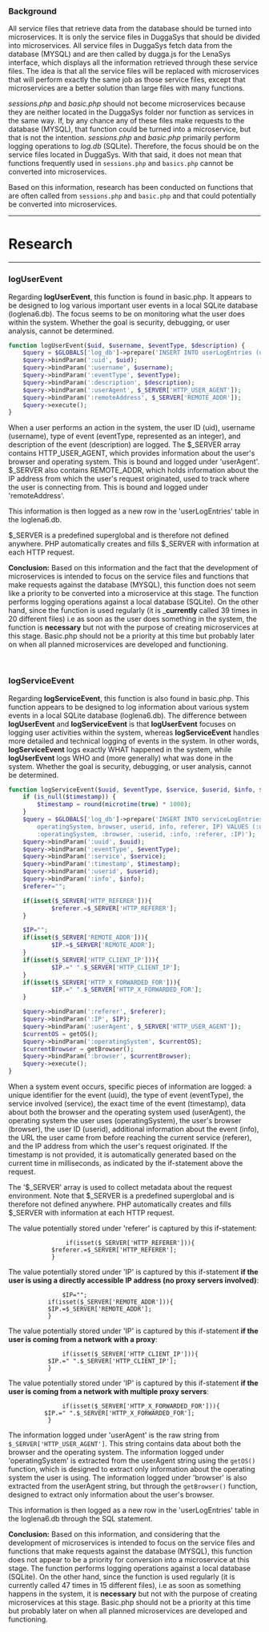 ### Background 
All service files that retrieve data from the database should be turned into microservices. It is only the service files in DuggaSys that should be divided into microservices. All service files in DuggaSys fetch data from the database (MYSQL) and are then called by dugga.js for the LenaSys interface, which displays all the information retrieved through these service files. The idea is that all the service files will be replaced with microservices that will perform exactly the same job as those service files, except that microservices are a better solution than large files with many functions.

_sessions.php_ and _basic.php_ should not become microservices because they are neither located in the DuggaSys folder nor function as services in the same way. If, by any chance any of these files make requests to the database (MYSQL), that function could be turned into a microservice, but that is not the intention. _sessions.php_ and _basic.php_ primarily perform logging operations to _log.db_ (SQLite). Therefore, the focus should be on the service files located in DuggaSys. With that said, it does not mean that functions frequently used in `sessions.php` and `basics.php` cannot be converted into microservices.

Based on this information, research has been conducted on functions that are often called from `sessions.php` and `basic.php` and that could potentially be converted into microservices.

---
# Research
---

### logUserEvent

Regarding __logUserEvent__, this function is found in basic.php. It appears to be designed to log various important user events in a local SQLite database (loglena6.db). The focus seems to be on monitoring what the user does within the system. Whether the goal is security, debugging, or user analysis, cannot be determined.

```php
function logUserEvent($uid, $username, $eventType, $description) {
    $query = $GLOBALS['log_db']->prepare('INSERT INTO userLogEntries (uid, username, eventType, description, userAgent, remoteAddress) VALUES (:uid, :username, :eventType, :description, :userAgent, :remoteAddress)');
    $query->bindParam(':uid', $uid);
    $query->bindParam(':username', $username);
    $query->bindParam(':eventType', $eventType);
    $query->bindParam(':description', $description);
    $query->bindParam(':userAgent', $_SERVER['HTTP_USER_AGENT']);
    $query->bindParam(':remoteAddress', $_SERVER['REMOTE_ADDR']);
    $query->execute();
}
```

When a user performs an action in the system, the user ID (uid), username (username), type of event (eventType, represented as an integer), and description of the event (description) are logged. The $_SERVER array contains HTTP_USER_AGENT, which provides information about the user's browser and operating system. This is bound and logged under 'userAgent'. $_SERVER also contains REMOTE_ADDR, which holds information about the IP address from which the user's request originated, used to track where the user is connecting from. This is bound and logged under 'remoteAddress'. 

This information is then logged as a new row in the 'userLogEntries' table in the loglena6.db. 

$_SERVER is a predefined superglobal and is therefore not defined anywhere. PHP automatically creates and fills $_SERVER with information at each HTTP request.

__Conclusion:__ 
Based on this information and the fact that the development of microservices is intended to focus on the service files and functions that make requests against the database (MYSQL), this function does not seem like a priority to be converted into a microservice at this stage. The function performs logging operations against a local database (SQLite). On the other hand, since the function is used regularly (it is ___currently__ called 39 times in 20 different files) i.e as soon as the user does something in the system, the function is __necessary__ but not with the purpose of creating microservices at this stage. Basic.php should not be a priority at this time but probably later on when all planned microservices are developed and functioning.

<br>

### logServiceEvent

Regarding __logServiceEvent__, this function is also found in basic.php. This function appears to be designed to log information about various system events in a local SQLite database (loglena6.db). The difference between __logUserEvent__ and __logServiceEvent__ is that __logUserEvent__ focuses on logging user activities within the system, whereas __logServiceEvent__ handles more detailed and technical logging of events in the system. In other words, __logServiceEvent__ logs exactly WHAT happened in the system, while __logUserEvent__ logs WHO and (more generally) what was done in the system. Whether the goal is security, debugging, or user analysis, cannot be determined.

```php
function logServiceEvent($uuid, $eventType, $service, $userid, $info, $timestamp = null) {
	if (is_null($timestamp)) {
		$timestamp = round(microtime(true) * 1000);
	}
	$query = $GLOBALS['log_db']->prepare('INSERT INTO serviceLogEntries (uuid, eventType, service, timestamp, userAgent, 
        operatingSystem, browser, userid, info, referer, IP) VALUES (:uuid, :eventType, :service, :timestamp, :userAgent, 
        :operatingSystem, :browser, :userid, :info, :referer, :IP)');
	$query->bindParam(':uuid', $uuid);
	$query->bindParam(':eventType', $eventType);
	$query->bindParam(':service', $service);
	$query->bindParam(':timestamp', $timestamp);
	$query->bindParam(':userid', $userid);
	$query->bindParam(':info', $info);
	$referer="";

	if(isset($_SERVER['HTTP_REFERER'])){
			$referer.=$_SERVER['HTTP_REFERER'];
	}

	$IP="";
	if(isset($_SERVER['REMOTE_ADDR'])){
			$IP.=$_SERVER['REMOTE_ADDR'];
	}
	if(isset($_SERVER['HTTP_CLIENT_IP'])){
			$IP.=" ".$_SERVER['HTTP_CLIENT_IP'];
	}
	if(isset($_SERVER['HTTP_X_FORWARDED_FOR'])){
			$IP.=" ".$_SERVER['HTTP_X_FORWARDED_FOR'];
	}

	$query->bindParam(':referer', $referer);
	$query->bindParam(':IP', $IP);
	$query->bindParam(':userAgent', $_SERVER['HTTP_USER_AGENT']);
	$currentOS = getOS();
	$query->bindParam(':operatingSystem', $currentOS);
	$currentBrowser = getBrowser();
	$query->bindParam(':browser', $currentBrowser);
	$query->execute();
}
```

When a system event occurs, specific pieces of information are logged: a unique identifier for the event (uuid), the type of event (eventType), the service involved (service), the exact time of the event (timestamp), data about both the browser and the operating system used (userAgent), the operating system the user uses (operatingSystem), the user's browser (browser), the user ID (userid), additional information about the event (info), the URL the user came from before reaching the current service (referer), and the IP address from which the user's request originated. If the timestamp is not provided, it is automatically generated based on the current time in milliseconds, as indicated by the if-statement above the request.

The '$_SERVER' array is used to collect metadata about the request environment. Note that $_SERVER is a predefined superglobal and is therefore not defined anywhere. PHP automatically creates and fills $_SERVER with information at each HTTP request.


The value potentially stored under 'referer' is captured by this if-statement:
 
                    if(isset($_SERVER['HTTP_REFERER'])){
			    $referer.=$_SERVER['HTTP_REFERER'];
	            }
                    
The value potentially stored under 'IP' is captured by this if-statement __if the user is using a directly accessible IP address (no proxy servers involved)__:

                   $IP="";
	           if(isset($_SERVER['REMOTE_ADDR'])){
			   $IP.=$_SERVER['REMOTE_ADDR'];
	           }
	           
The value potentially stored under 'IP' is captured by this if-statement __if the user is coming from a network with a proxy__:

                   if(isset($_SERVER['HTTP_CLIENT_IP'])){
			   $IP.=" ".$_SERVER['HTTP_CLIENT_IP'];
	           } 
                   
The value potentially stored under 'IP' is captured by this if-statement __if the user is coming from a network with multiple proxy servers__:
     
                   if(isset($_SERVER['HTTP_X_FORWARDED_FOR'])){
			  $IP.=" ".$_SERVER['HTTP_X_FORWARDED_FOR'];
	           } 

The information logged under 'userAgent' is the raw string from `$_SERVER['HTTP_USER_AGENT']`. This string contains data about both the browser and the operating system. The information logged under 'operatingSystem' is extracted from the userAgent string using the `getOS()` function, which is designed to extract only information about the operating system the user is using. The information logged under 'browser' is also extracted from the userAgent string, but through the `getBrowser()` function, designed to extract only information about the user's browser.

This information is then logged as a new row in the 'userLogEntries' table in the loglena6.db through the SQL statement.

__Conclusion:__
Based on this information, and considering that the development of microservices is intended to focus on the service files and functions that make requests against the database (MYSQL), this function does not appear to be a priority for conversion into a microservice at this stage. The function performs logging operations against a local database (SQLite). On the other hand, since the function is used regularly (it is currently called 47 times in 15 different files), i.e as soon as something happens in the system, it is __necessary__ but not with the purpose of creating microservices at this stage. Basic.php should not be a priority at this time but probably later on when all planned microservices are developed and functioning.